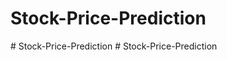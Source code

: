 # Stock-Price-Prediction
#   S t o c k - P r i c e - P r e d i c t i o n  
 #   S t o c k - P r i c e - P r e d i c t i o n  
 